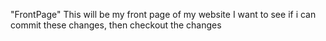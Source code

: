 "FrontPage" 
This will be my front page of my website
I want to see if i can commit these changes, then checkout the changes
